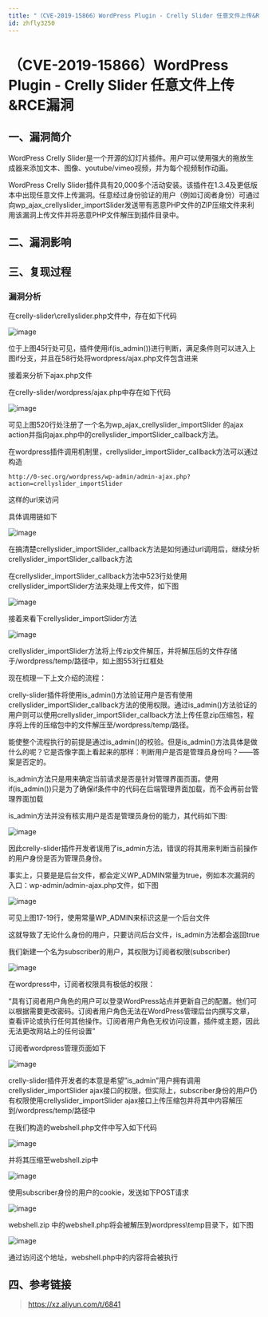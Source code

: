 ```yaml
---
title: "（CVE-2019-15866）WordPress Plugin - Crelly Slider 任意文件上传&RCE漏洞"
id: zhfly3250
---
```


# （CVE-2019-15866）WordPress Plugin - Crelly Slider 任意文件上传&RCE漏洞

## 一、漏洞简介

WordPress Crelly Slider是一个开源的幻灯片插件。用户可以使用强大的拖放生成器来添加文本、图像、youtube/vimeo视频，并为每个视频制作动画。

WordPress Crelly Slider插件具有20,000多个活动安装。该插件在1.3.4及更低版本中出现任意文件上传漏洞。任意经过身份验证的用户（例如订阅者身份）可通过向wp_ajax_crellyslider_importSlider发送带有恶意PHP文件的ZIP压缩文件来利用该漏洞上传文件并将恶意PHP文件解压到插件目录中。

## 二、漏洞影响

## 三、复现过程

### 漏洞分析

在crelly-slider\crellyslider.php文件中，存在如下代码

![image](../img/71ed64341cc1711f35fe120e1c297170.png)

位于上图45行处可见，插件使用if(is_admin())进行判断，满足条件则可以进入上图if分支，并且在58行处将wordpress/ajax.php文件包含进来

接着来分析下ajax.php文件

在crelly-slider/wordpress/ajax.php中存在如下代码

![image](../img/530b2fc46b1e91c8459fff47b957aa29.png)

可见上图520行处注册了一个名为wp_ajax_crellyslider_importSlider 的ajax action并指向ajax.php中的crellyslider_importSlider_callback方法。

在wordpress插件调用机制里，crellyslider_importSlider_callback方法可以通过构造

```
http://0-sec.org/wordpress/wp-admin/admin-ajax.php?action=crellyslider_importSlider 
```

这样的url来访问

具体调用链如下

![image](../img/e96fa09a46280df260f7d58ab083c197.png)

在搞清楚crellyslider_importSlider_callback方法是如何通过url调用后，继续分析crellyslider_importSlider_callback方法

在crellyslider_importSlider_callback方法中523行处使用crellyslider_importSlider方法来处理上传文件，如下图

![image](../img/423befcd859b8785ae766456fbe25150.png)

接着来看下crellyslider_importSlider方法

![image](../img/b2dd6f12756b48c7bd653d8cbee90023.png)

crellyslider_importSlider方法将上传zip文件解压，并将解压后的文件存储于/wordpress/temp/路径中，如上图553行红框处

现在梳理一下上文介绍的流程：

crelly-slider插件将使用is_admin()方法验证用户是否有使用crellyslider_importSlider_callback方法的使用权限。通过is_admin()方法验证的用户则可以使用crellyslider_importSlider_callback方法上传任意zip压缩包，程序将上传的压缩包中的文件解压至/wordpress/temp/路径。

能使整个流程执行的前提是通过is_admin()的校验。但是is_admin()方法具体是做什么的呢？它是否像字面上看起来的那样：判断用户是否是管理员身份吗？——答案是否定的。

is_admin方法只是用来确定当前请求是否是针对管理界面页面。使用if(is_admin())只是为了确保if条件中的代码在后端管理界面加载，而不会再前台管理界面加载

is_admin方法并没有核实用户是否是管理员身份的能力，其代码如下图:

![image](../img/c5e3237ac522f0ab16bba376f599f298.png)

因此crelly-slider插件开发者误用了is_admin方法，错误的将其用来判断当前操作的用户身份是否为管理员身份。

事实上，只要是是后台文件，都会定义WP_ADMIN常量为true，例如本次漏洞的入口：wp-admin/admin-ajax.php文件，如下图

![image](../img/93766be5df5b12bd86c4cd6d04b4f136.png)

可见上图17-19行，使用常量WP_ADMIN来标识这是一个后台文件

这就导致了无论什么身份的用户，只要访问后台文件，is_admin方法都会返回true

我们新建一个名为subscriber的用户，其权限为订阅者权限(subscriber)

![image](../img/856336ac11e61917ca8bdbef5246b69a.png)

在wordpress中，订阅者权限具有极低的权限：

“具有订阅者用户角色的用户可以登录WordPress站点并更新自己的配置。他们可以根据需要更改密码。订阅者用户角色无法在WordPress管理后台内撰写文章，查看评论或执行任何其他操作。订阅者用户角色无权访问设置，插件或主题，因此无法更改网站上的任何设置”

订阅者wordpress管理页面如下

![image](../img/7e339e756ee8fd401b81b79301aed166.png)

crelly-slider插件开发者的本意是希望”is_admin”用户拥有调用crellyslider_importSlider ajax接口的权限，但实际上，subscriber身份的用户仍有权限使用crellyslider_importSlider ajax接口上传压缩包并将其中内容解压到/wordpress/temp/路径中

在我们构造的webshell.php文件中写入如下代码

![image](../img/bde4bb6a55f92070ad836404b7c175b4.png)

并将其压缩至webshell.zip中

![image](../img/32da9b41ef3192dd8e16ac1b4bf79bf3.png)

使用subscriber身份的用户的cookie，发送如下POST请求

![image](../img/86926885c61cc52e9d94f80f861485d8.png)

webshell.zip 中的webshell.php将会被解压到wordpress\temp目录下，如下图

![image](../img/f48aa726d747d7d78214a1eaef6cb54c.png)

通过访问这个地址，webshell.php中的内容将会被执行

## 四、参考链接

> https://xz.aliyun.com/t/6841